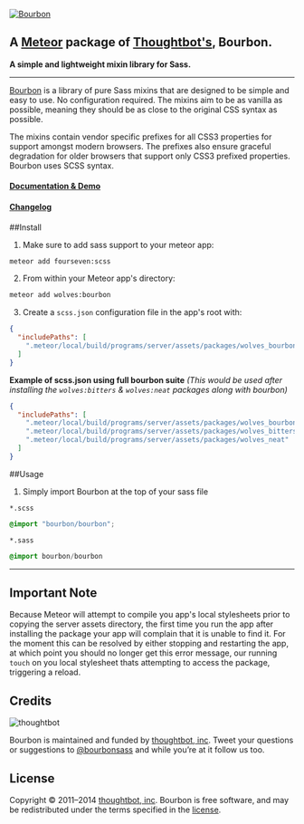 [![Bourbon](http://images.thoughtbot.com/bourbon/bourbon-logo.svg)](http://bourbon.io)

## A [Meteor](http://meteor.com) package of [Thoughtbot's](http://thoughtbot.com), Bourbon.

**A simple and lightweight mixin library for Sass.**

---

[Bourbon](http://bourbon.io) is a library of pure Sass mixins that are designed to be simple and easy to use. No configuration required. The mixins aim to be as vanilla as possible, meaning they should be as close to the original CSS syntax as possible.

The mixins contain vendor specific prefixes for all CSS3 properties for support amongst modern browsers. The prefixes also ensure graceful degradation for older browsers that support only CSS3 prefixed properties. Bourbon uses SCSS syntax.

#### [Documentation & Demo](http://bourbon.io)

#### [Changelog](https://github.com/thoughtbot/bourbon/releases)

##Install

1. Make sure to add sass support to your meteor app:

  ```bash
  meteor add fourseven:scss
  ```

2. From within your Meteor app's directory:

  ```bash
  meteor add wolves:bourbon
  ```

3. Create a `scss.json` configuration file in the app's root with:

  ```json
  {
    "includePaths": [
      ".meteor/local/build/programs/server/assets/packages/wolves_bourbon"
    ]
  }
  ```

  **Example of scss.json using full bourbon suite**
  *(This would be used after installing the `wolves:bitters` & `wolves:neat` packages along with bourbon)*
  ```json
  {
    "includePaths": [
      ".meteor/local/build/programs/server/assets/packages/wolves_bourbon",
      ".meteor/local/build/programs/server/assets/packages/wolves_bitters",
      ".meteor/local/build/programs/server/assets/packages/wolves_neat"
    ]
  }
  ```
##Usage

1. Simply import Bourbon at the top of your sass file

  `*.scss`
  ```scss
  @import "bourbon/bourbon";
  ```
  `*.sass`
  ```sass
  @import bourbon/bourbon
  ```

---

## Important Note
Because Meteor will attempt to compile you app's local stylesheets prior to copying the server assets directory, the first time you run the app after installing the package your app will complain that it is unable to find it. For the moment this can be resolved by either stopping and restarting the app, at which point you should no longer get this error message, our running `touch` on you local stylesheet thats attempting to access the package, triggering a reload.

## Credits

![thoughtbot](http://thoughtbot.com/images/tm/logo.png)

Bourbon is maintained and funded by [thoughtbot, inc](http://thoughtbot.com). Tweet your questions or suggestions to [@bourbonsass](https://twitter.com/bourbonsass) and while you’re at it follow us too.

## License

Copyright © 2011–2014 [thoughtbot, inc](http://thoughtbot.com). Bourbon is free software, and may be redistributed under the terms specified in the [license](LICENSE.md).
